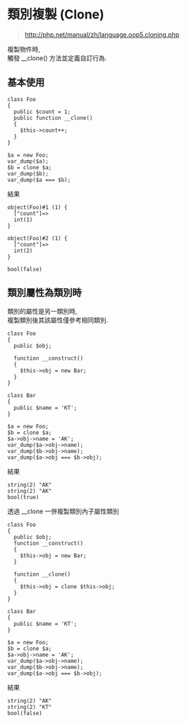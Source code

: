 # 類別複製 (Clone)

> http://php.net/manual/zh/language.oop5.cloning.php

複製物件時,\
觸發 __clone() 方法並定義自訂行為.

## 基本使用

````
class Foo
{
  public $count = 1;
  public function __clone()
  {
    $this->count++;
  }
}

$a = new Foo;
var_dump($a);
$b = clone $a;
var_dump($b);
var_dump($a === $b);
````

結果

````
object(Foo)#1 (1) {
  ["count"]=>
  int(1)
}

object(Foo)#2 (1) {
  ["count"]=>
  int(2)
}

bool(false)
````

## 類別屬性為類別時

類別的屬性是另一類別時,\
複製類別後其該屬性僅參考相同類別.

````
class Foo
{
  public $obj;
  
  function __construct()
  {
    $this->obj = new Bar;
  }
}

class Bar
{
  public $name = 'KT';
}

$a = new Foo;
$b = clone $a;
$a->obj->name = 'AK';
var_dump($a->obj->name);
var_dump($b->obj->name);
var_dump($a->obj === $b->obj);
````

結果

````
string(2) "AK"
string(2) "AK"
bool(true)
````

透過 __clone 一併複製類別內子屬性類別

````
class Foo
{
  public $obj;
  function __construct()
  {
    $this->obj = new Bar;
  }

  function __clone()
  {
    $this->obj = clone $this->obj;
  }
}

class Bar
{
  public $name = 'KT';
}

$a = new Foo;
$b = clone $a;
$a->obj->name = 'AK';
var_dump($a->obj->name);
var_dump($b->obj->name);
var_dump($a->obj === $b->obj);
````

結果

````
string(2) "AK"
string(2) "KT"
bool(false)
````